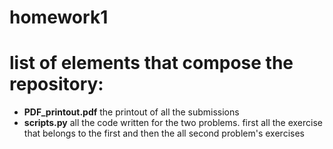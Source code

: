 # homework1



# list of elements that compose the repository:

* **PDF_printout.pdf**
the printout of all the submissions
* **scripts.py**
 all the code written for the two problems.
 first all the exercise that belongs to the first and then the all second problem's exercises

